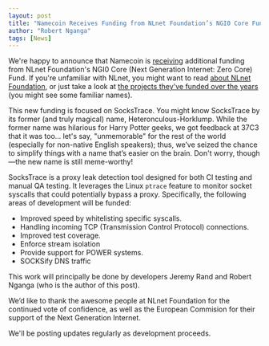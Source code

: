 ```yaml
---
layout: post
title: "Namecoin Receives Funding from NLnet Foundation’s NGI0 Core Fund"
author: "Robert Nganga"
tags: [News]
---
```


We're happy to announce that Namecoin is [receiving](https://nlnet.nl/news/2024/20241003-announcing-Core-call.html) additional funding from NLnet Foundation's NGI0 Core (Next Generation Internet: Zero Core) Fund. If you're unfamiliar with NLnet, you might want to read [about NLnet Foundation](https://nlnet.nl/foundation/), or just take a look at [the projects they've funded over the years](https://nlnet.nl/thema/index.html) (you might see some familiar names). 

This new funding is focused on SocksTrace. You might know SocksTrace by its former (and truly magical) name, Heteronculous-Horklump. While the former name was hilarious for Harry Potter geeks, we got feedback at 37C3 that it was too... let's say, "unmemorable" for the rest of the world (especially for non-native English speakers); thus, we’ve seized the chance to simplify things with a name that’s easier on the brain. Don't worry, though—the new name is still meme-worthy!

SocksTrace is a proxy leak detection tool designed for both CI testing and manual QA testing. It leverages the Linux `ptrace` feature to monitor socket syscalls that could potentially bypass a proxy.
Specifically, the following areas of development will be funded:

* Improved speed by whitelisting specific syscalls.
* Handling incoming TCP (Transmission Control Protocol) connections.
* Improved test coverage.
* Enforce stream isolation
* Provide support for POWER systems.
* SOCKSify DNS traffic

This work will principally be done by developers Jeremy Rand and Robert Nganga (who is the author of this post).

We’d like to thank the awesome people at NLnet Foundation for the continued vote of confidence, as well as the European Commision for their support of the Next Generation Internet.

We'll be posting updates regularly as development proceeds.
